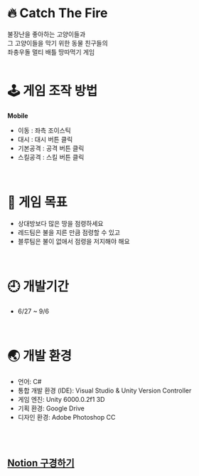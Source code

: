# 🔥 Catch The Fire
불장난을 좋아하는 고양이들과<br>
그 고양이들을 막기 위한 동물 친구들의<br>
좌충우돌 멀티 배틀 땅따먹기 게임<br>
<br>

# 🕹 게임 조작 방법 <br>
**Mobile**<br>
- 이동 : 좌측 조이스틱<br>
- 대시 : 대시 버튼 클릭<br>
- 기본공격 : 공격 버튼 클릭<br>
- 스킬공격 : 스킬 버튼 클릭<br>
<br>

# 🚩 게임 목표 <br>
- 상대방보다 많은 땅을 점령하세요<br>
- 레드팀은 불을 지른 만큼 점령할 수 있고<br>
- 블루팀은 불이 없애서 점령을 저지해야 해요<br>
<br>

# 🕘 개발기간 <br>
- 6/27 ~ 9/6 <br>
<br>

# 🌏 개발 환경 <br>
- 언어: C# <br>
- 통합 개발 환경 (IDE): Visual Studio & Unity Version Controller<br>
- 게임 엔진: Unity 6000.0.2f1 3D <br>
- 기획 환경: Google Drive<br>
- 디자인 환경: Adobe Photoshop CC<br>
<br>
<br>

## [Notion 구경하기](https://teamsparta.notion.site/C01-Catch-The-Fire-3a6b2dce1d6743138fe95c7bcc967510)

